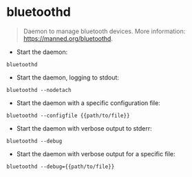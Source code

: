 # bluetoothd

> Daemon to manage bluetooth devices.
> More information: <https://manned.org/bluetoothd>.

- Start the daemon:

`bluetoothd`

- Start the daemon, logging to stdout:

`bluetoothd --nodetach`

- Start the daemon with a specific configuration file:

`bluetoothd --configfile {{path/to/file}}`

- Start the daemon with verbose output to stderr:

`bluetoothd --debug`

- Start the daemon with verbose output for a specific file:

`bluetoothd --debug={{path/to/file}}`
